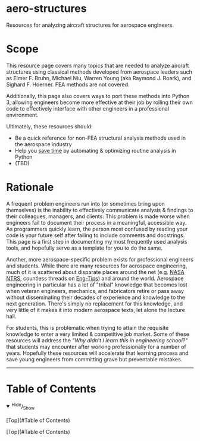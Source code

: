 # aero-structures
Resources for analyzing aircraft structures for aerospace engineers.

# Scope
This resource page covers many topics that are needed to analyze aircraft structures using classical methods developed from aerospace leaders such as Elmer F. Bruhn, Michael Niu, Warren Young (aka Raymond J. Roark), and Sighard F. Hoerner. FEA methods are not covered.

Additionally, this page also covers ways to port these methods into Python 3, allowing engineers become more effective at their job by rolling their own code to effectively interface with other engineers in a professional environment.

Ultimately, these resources should:
* Be a quick reference for non-FEA structural analysis methods used in the aerospace industry
* Help you [save time](https://xkcd.com/1205/) by automating & optimizing routine analysis in Python
* (TBD)

# Rationale
A frequent problem engineers run into (or sometimes bring upon themselves) is the inability to effectively communicate analysis & findings to their colleagues, managers, and clients. This problem is made worse when engineers fail to document their process in a meaningful, accessible way. As programmers quickly learn, the person most confused by reading your code is your future self after failing to include comments and docstrings. This page is a first step in documenting my most frequently used analysis tools, and hopefully serve as a template for you to do the same.

Another, more aerospace-specific problem exists for professional engineers and students. While there are many resources for aerospace engineering, much of it is scattered about disparate places around the net (e.g. [NASA NTRS](https://ntrs.nasa.gov/search.jsp), countless threads on [Eng-Tips](http://www.eng-tips.com/)) and around the world. Aerospace engineering in particular has a lot of "tribal" knowledge that becomes lost when veteran engineers, mechanics, and fabricators retire or pass away without disseminating their decades of experience and knowledge to the next generation. There's simply no replacement for this knowledge, and very little of it makes it into modern aerospace texts, let alone the lecture hall.

For students, this is problematic when trying to attain the requisite knowledge to enter a very limited & competitive job market. Some of these resources will address the *"Why didn't I learn this in engineering school?"* that students may encounter after working professionally for a number of years. Hopefully these resources will accelerate that learning process and save young engineers from committing grave but preventable mistakes.

---

# Table of Contents
<details open><summary><sup>Hide</sup>/<sub>Show</sub></summary><br/>
[Top](#Table of Contents)

[Top](#Table of Contents)
</details>
